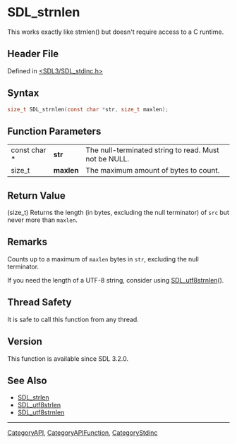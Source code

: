 # SDL_strnlen

This works exactly like strnlen() but doesn't require access to a C runtime.

## Header File

Defined in [<SDL3/SDL_stdinc.h>](https://github.com/libsdl-org/SDL/blob/main/include/SDL3/SDL_stdinc.h)

## Syntax

```c
size_t SDL_strnlen(const char *str, size_t maxlen);
```

## Function Parameters

|              |            |                                                       |
| ------------ | ---------- | ----------------------------------------------------- |
| const char * | **str**    | The null-terminated string to read. Must not be NULL. |
| size_t       | **maxlen** | The maximum amount of bytes to count.                 |

## Return Value

(size_t) Returns the length (in bytes, excluding the null terminator) of
`src` but never more than `maxlen`.

## Remarks

Counts up to a maximum of `maxlen` bytes in `str`, excluding the null
terminator.

If you need the length of a UTF-8 string, consider using
[SDL_utf8strnlen](SDL_utf8strnlen)().

## Thread Safety

It is safe to call this function from any thread.

## Version

This function is available since SDL 3.2.0.

## See Also

- [SDL_strlen](SDL_strlen)
- [SDL_utf8strlen](SDL_utf8strlen)
- [SDL_utf8strnlen](SDL_utf8strnlen)

----
[CategoryAPI](CategoryAPI), [CategoryAPIFunction](CategoryAPIFunction), [CategoryStdinc](CategoryStdinc)

